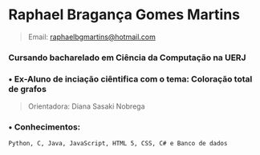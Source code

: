 # Raphael Bragança Gomes Martins
> Email: raphaelbgmartins@hotmail.com
### Cursando bacharelado em Ciência da Computação na UERJ


### • Ex-Aluno de inciação ciêntifica com o tema: Coloração total de grafos
> Orientadora: Diana Sasaki Nobrega

### • Conhecimentos:
```
Python, C, Java, JavaScript, HTML 5, CSS, C# e Banco de dados
```
